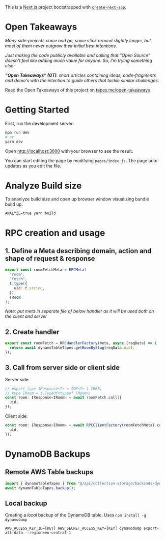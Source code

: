 This is a [Next.js](https://nextjs.org/) project bootstrapped with [`create-next-app`](https://github.com/zeit/next.js/tree/canary/packages/create-next-app).

# Open Takeaways

_Many side-projects come and go, some stick around slightly longer, but most of them never outgrow their initial best intentions._

_Just making the code publicly available and calling that "Open Source" doesn't feel like adding much value for anyone. So, I'm trying something else:_

_**"Open Takeaways" (OT)**: short articles containing ideas, code-fragments and demo's with the intention to guide others that tackle similar challenges._

Read the Open Takeaways of this project on [tapes.me/open-takeaways](https://tapes.me/open-takeaways)

# Getting Started

First, run the development server:

```bash
npm run dev
# or
yarn dev
```

Open <http://localhost:3000> with your browser to see the result.

You can start editing the page by modifying `pages/index.js`. The page auto-updates as you edit the file.

# Analyze Build size

To ananlyze build size and open up browser window visualizing bundle build up.

`ANALYZE=true yarn build`

# RPC creation and usage

## 1\. Define a Meta describing domain, action and shape of request & response

```javascript
export const roomFetchMeta = RPCMeta(
  "room",
  "fetch",
  t.type({
    uid: t.string,
  }),
  TRoom
);
```

_Note: put meta in separate file of below handler as it will be used both on the client and server_

## 2\. Create handler

```javascript
export const roomFetch = RPCHandlerFactory(meta, async (reqData) => {
  return await dynamoTableTapes.getRoomBySlug(reqData.uid);
});
```

## 3\. Call from server side or client side

Server side:

```javascript
// export type IResponse<T> = IOK<T> | IERR;
// type IRoom = t.TypeOf<typeof TRoom>;
const room: IResponse<IRoom> = await roomFetch.call({
  uid,
});
```

Client side:

```javascript
const room: IResponse<IRoom> = await RPCClientFactory(roomFetchMeta).call({
  uid,
});
```

# DynamoDB Backups

## Remote AWS Table backups

```javascript
import { dynamoTableTapes } from "@/api/collection-storage/backends/dynamodb";
await dynamoTableTapes.backup();
```

## Local backup

Creating a _local_ backup of the DynamoDB table. Uses `npm install -g dynamodump`

```
AWS_ACCESS_KEY_ID=[KEY] AWS_SECRET_ACCESS_KEY=[KEY] dynamodump export-all-data --region=eu-central-1
```
